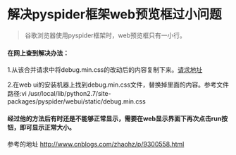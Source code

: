 # 解决pyspider框架web预览框过小问题
>谷歌浏览器使用pyspider框架时，web预览框只有一小行。

#### 在网上查到解决办法：
1.从该合并请求中将debug.min.css的改动后的内容复制下来。[请求地址](https://github.com/ok2fly/pyspider/blob/abcfc98970be27dd97901479675ce6df39be63fc/pyspider/webui/static/debug.min.css)

2.在web ui的安装机器上找到debug.min.css文件，替换掉里面的内容。参考文件路径:vi /usr/local/lib/python2.7/site-packages/pyspider/webui/static/debug.min.css
    
#### 经过他的方法后有时还是不能够正常显示，需要在web显示界面下再次点击run按钮，即可显示正常大小。    
参考的地址
<http://www.cnblogs.com/zhaohz/p/9300558.html>
